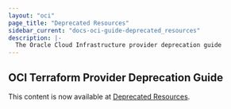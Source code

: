 ```yaml
---
layout: "oci"
page_title: "Deprecated Resources"
sidebar_current: "docs-oci-guide-deprecated_resources"
description: |-
  The Oracle Cloud Infrastructure provider deprecation guide
---
```


## OCI Terraform Provider Deprecation Guide

This content is now available at [Deprecated Resources](https://docs.oracle.com/en-us/iaas/Content/API/SDKDocs/terraformdeprecatedresources.htm).
